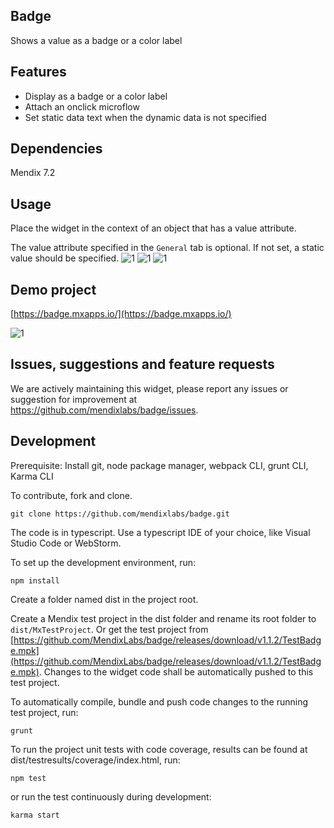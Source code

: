 ## Badge

Shows a value as a badge or a color label

## Features

 * Display as a badge or a color label
 * Attach an onclick microflow
 * Set static data text when the dynamic data is not specified

## Dependencies

Mendix 7.2

## Usage
Place the widget in the context of an object that has a value attribute.

The value attribute specified in the `General` tab is optional. If not set, a static value should be specified.
![1](https://raw.githubusercontent.com/mendixlabs/badge/v1.1.2/assets/General.png)
![1](https://raw.githubusercontent.com/mendixlabs/badge/v1.1.2/assets/Display.png)
![1](https://raw.githubusercontent.com/mendixlabs/badge/v1.1.2/assets/Events.png)

## Demo project

[https://badge.mxapps.io/](https://badge.mxapps.io/)

![1](https://raw.githubusercontent.com/mendixlabs/badge/v1.1.2/assets/demo.png)

## Issues, suggestions and feature requests

We are actively maintaining this widget, please report any issues or suggestion for improvement at
https://github.com/mendixlabs/badge/issues.

## Development
Prerequisite: Install git, node package manager, webpack CLI, grunt CLI, Karma CLI

To contribute, fork and clone.

    git clone https://github.com/mendixlabs/badge.git

The code is in typescript. Use a typescript IDE of your choice, like Visual Studio Code or WebStorm.

To set up the development environment, run:

    npm install

Create a folder named dist in the project root.

Create a Mendix test project in the dist folder and rename its root folder to `dist/MxTestProject`. Or get the test project from [https://github.com/MendixLabs/badge/releases/download/v1.1.2/TestBadge.mpk](https://github.com/MendixLabs/badge/releases/download/v1.1.2/TestBadge.mpk). Changes to the widget code shall be automatically pushed to this test project.

To automatically compile, bundle and push code changes to the running test project, run:

    grunt

To run the project unit tests with code coverage, results can be found at dist/testresults/coverage/index.html, run:

    npm test

or run the test continuously during development:

    karma start
